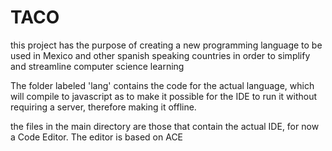 # TACO
this project has the purpose of creating a new programming language to be used in Mexico and other spanish speaking countries in order to simplify and streamline computer science learning

The folder labeled 'lang' contains the code for the actual language, which will compile to javascript as to make it possible for the IDE to run it without requiring a server, therefore making it offline.

the files in the main directory are those that contain the actual IDE, for now a Code Editor.
The editor is based on ACE